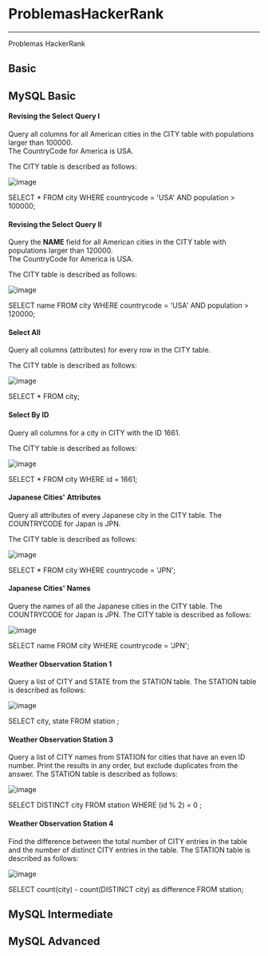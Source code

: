 # ProblemasHackerRank

---

Problemas HackerRank

## Basic


## MySQL Basic

#### Revising the Select Query I
Query all columns for all American cities in the CITY table with populations larger than 100000.  
The CountryCode for America is USA.

The CITY table is described as follows:

![image](https://user-images.githubusercontent.com/47682546/178920595-f0bcf084-18a4-4b12-9079-c3281f1f4352.png)

SELECT *
FROM city
WHERE countrycode = 'USA'
    AND population > 100000;


#### Revising the Select Query II

Query the **NAME** field for all American cities in the CITY table with populations larger than 120000.  
The CountryCode for America is USA.

The CITY table is described as follows:

![image](https://user-images.githubusercontent.com/47682546/178920595-f0bcf084-18a4-4b12-9079-c3281f1f4352.png)

SELECT name
FROM city
WHERE countrycode = 'USA'
    AND population > 120000;
    
#### Select All

Query all columns (attributes) for every row in the CITY table.

The CITY table is described as follows:

![image](https://user-images.githubusercontent.com/47682546/178920595-f0bcf084-18a4-4b12-9079-c3281f1f4352.png)

SELECT * 
FROM city;

#### Select By ID

Query all columns for a city in CITY with the ID 1661.

The CITY table is described as follows:

![image](https://user-images.githubusercontent.com/47682546/178920595-f0bcf084-18a4-4b12-9079-c3281f1f4352.png)

SELECT *
FROM city
WHERE id = 1661;

#### Japanese Cities' Attributes

Query all attributes of every Japanese city in the CITY table. The COUNTRYCODE for Japan is JPN.

The CITY table is described as follows:

![image](https://user-images.githubusercontent.com/47682546/178920595-f0bcf084-18a4-4b12-9079-c3281f1f4352.png)

SELECT *
FROM city
WHERE countrycode = 'JPN';

#### Japanese Cities' Names

Query the names of all the Japanese cities in the CITY table. The COUNTRYCODE for Japan is JPN.
The CITY table is described as follows:

![image](https://user-images.githubusercontent.com/47682546/178920595-f0bcf084-18a4-4b12-9079-c3281f1f4352.png)

SELECT name
FROM city
WHERE countrycode = 'JPN';

#### Weather Observation Station 1

Query a list of CITY and STATE from the STATION table.
The STATION table is described as follows:
 
![image](https://user-images.githubusercontent.com/47682546/178924038-6b808f2b-0b16-45a9-b04a-f92488472687.png)

SELECT city, state
FROM station ;

#### Weather Observation Station 3

Query a list of CITY names from STATION for cities that have an even ID number. Print the results in any order, but exclude duplicates
from the answer.
The STATION table is described as follows:

![image](https://user-images.githubusercontent.com/47682546/178924038-6b808f2b-0b16-45a9-b04a-f92488472687.png)

SELECT DISTINCT city
FROM station
WHERE (id % 2) = 0 ;

#### Weather Observation Station 4

Find the difference between the total number of CITY entries in the table and the number of distinct CITY entries in the table.
The STATION table is described as follows:

![image](https://user-images.githubusercontent.com/47682546/178924038-6b808f2b-0b16-45a9-b04a-f92488472687.png)


SELECT count(city) - count(DISTINCT city) as difference
FROM station;
    
## MySQL Intermediate


## MySQL Advanced


